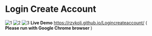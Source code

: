 # Login Create Account
![1](https://user-images.githubusercontent.com/100797809/171512878-f7641ffa-62e6-4ae7-bd8a-1373bf4bb43e.png)
![2](https://user-images.githubusercontent.com/100797809/171512881-c9121fca-7d02-4a78-85d5-4bc7ee35fecd.png)
![3](https://user-images.githubusercontent.com/100797809/171512880-18e4814a-e4d6-41c9-8af1-7178954234fb.jpg)
**Live Demo** https://rzvkoli.github.io/Logincreateaccount/ ( **Please run with Google Chrome browser** )
